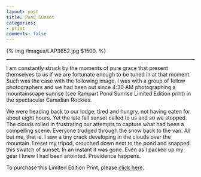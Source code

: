 ```yaml
---
layout: post
title: Pond Sunset
categories: 
- print
comments: false
---
```

{% img /images/LAP3652.jpg $1500. %}

---

I am constantly struck by the moments of pure grace that present themselves to us if we are fortunate enough to be tuned in at that moment. Such was the case with the following image. I was with a group of fellow photographers and we had been out since 4:30 AM photographing a mountainscape sunrise (see Rampart Pond Sunrise Limited Edition print) in the spectacular Canadian Rockies. 

We were heading back to our lodge, tired and hungry, not having eaten for about eight hours. Yet the late fall sunset called to us and so we stopped. The clouds rolled in frustrating our attempts to capture what had been a compelling scene. Everyone trudged through the snow back to the van. All but me, that is. I saw a tiny crack developing in the clouds over the mountain. I reset my tripod, crouched down next to the pond and snapped this swatch of sunset. In an instant it was gone. Even as I packed up my gear I knew I had been anointed. Providence happens. 

To purchase this Limited Edition Print, please [click here](http://shop.lesterpickerphoto.com/page/503).

